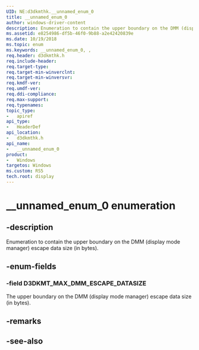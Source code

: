 ```yaml
---
UID: NE:d3dkmthk.__unnamed_enum_0
title: __unnamed_enum_0
author: windows-driver-content
description: Enumeration to contain the upper boundary on the DMM (display mode manager) escape data size (in bytes).
ms.assetid: e8254986-df5b-46f0-9b88-a2e42420839e
ms.date: 10/19/2018
ms.topic: enum
ms.keywords: __unnamed_enum_0, , 
req.header: d3dkmthk.h
req.include-header:
req.target-type:
req.target-min-winverclnt:
req.target-min-winversvr:
req.kmdf-ver:
req.umdf-ver:
req.ddi-compliance:
req.max-support:
req.typenames: 
topic_type: 
-	apiref
api_type: 
-	HeaderDef
api_location: 
-	d3dkmthk.h
api_name: 
-	__unnamed_enum_0
product:
-	Windows
targetos: Windows
ms.custom: RS5
tech.root: display
---
```


# __unnamed_enum_0 enumeration

## -description

Enumeration to contain the upper boundary on the DMM (display mode manager) escape data size (in bytes).

## -enum-fields

### -field D3DKMT_MAX_DMM_ESCAPE_DATASIZE 

The upper boundary on the DMM (display mode manager) escape data size (in bytes).

## -remarks

## -see-also

